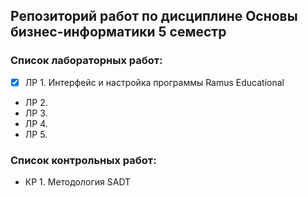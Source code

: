 ## Репозиторий работ по дисциплине Основы бизнес-информатики 5 семестр

### Список лабораторных работ:
- [x] ЛР 1. Интерфейс и настройка программы Ramus Educational
-  ЛР 2. 
-  ЛР 3. 
-  ЛР 4. 
-  ЛР 5. 

### Список контрольных работ:
-  КР 1. Методология SADT

